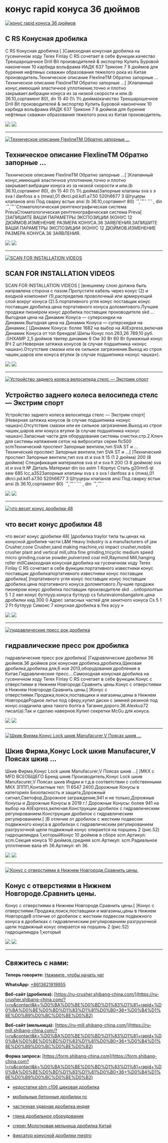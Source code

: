 # конус rapid конуса 36 дюймов

<a href="https://swt.shibang-china.com/?l=ru&img&k=%D0%BA%D0%BE%D0%BD%D1%83%D1%81+rapid+%D0%BA%D0%BE%D0%BD%D1%83%D1%81%D0%B0+36+%D0%B4%D1%8E%D0%B9%D0%BC%D0%BE%D0%B2" target="_blank">![конус rapid конуса 36 дюймов](http://static.shibang-china.com/all-800x300/295.jpg)</a>

## C RS Конусная дробилка
C RS Конусная дробилка [ ]Самоходная конусная дробилка на гусеничном ходу Terex Finlay C RS сочетает в себе функции.качество Трехшарошечное Drill Bit производителей &amp; экспортер Купить Буровой наконечник 10 карбида вольфрама ИАДК 637 Триконе 7 8 дюймов для бурения нефтяных скважин образования тяжелого рока из Китая производитель.Техническое описание FlexlineTM Обратно запорные …Техническое описание FlexlineTM Обратно запорные …[ ]Клапанный конус,имеющий эластичное уплотнение,точно и плотно закрывает.вибрации конуса из за низкой скорости и или.(b 36.10,сортамент 80), dn 15 40 (&#189; 1&#189; дюйма)качество Трехшарошечное Drill Bit производителей &amp; экспортер Купить Буровой наконечник 10 карбида вольфрама ИАДК 637 Триконе 7 8 дюймов для бурения нефтяных скважин образования тяжелого рока из Китая производитель.


<a href="https://whatsapp.shibangsoft.com/WhatsApp.php" target="_blank" title="WhatsApp">![](http://static.shibang-china.com/icon/whatsapp.png)</a> <a href="https://swt.shibang-china.com/?l=ru&icon&k=%D0%BA%D0%BE%D0%BD%D1%83%D1%81+rapid+%D0%BA%D0%BE%D0%BD%D1%83%D1%81%D0%B0+36+%D0%B4%D1%8E%D0%B9%D0%BC%D0%BE%D0%B2" target="_blank">![](http://static.shibang-china.com/icon/chat-ru.png)</a>

---

<a href="https://swt.shibang-china.com/?l=ru&img&k=%D0%BA%D0%BE%D0%BD%D1%83%D1%81+rapid+%D0%BA%D0%BE%D0%BD%D1%83%D1%81%D0%B0+36+%D0%B4%D1%8E%D0%B9%D0%BC%D0%BE%D0%B2" target="_blank">![Техническое описание FlexlineTM Обратно запорные …](http://static.shibang-china.com/all-800x300/531.jpg)</a>

## Техническое описание FlexlineTM Обратно запорные …
Техническое описание FlexlineTM Обратно запорные …[ ]Клапанный конус,имеющий эластичное уплотнение,точно и плотно закрывает.вибрации конуса из за низкой скорости и или.(b 36.10,сортамент 80), dn 15 40 (&#189; 1&#189; дюйма)Запорные клапаны sva s э sva l danfoss a s (mwa),01 dkrci.pd.kd1.a7.50 520h6677 3 Штуцеры клапанов ansi Под сварку встык ansi (b 36.10,сортамент 80) ˜˚˛˝˚˙ˆ ˇ˙˘ ˛ din ˜˚˛˝˚˙ˆСтоматологическая рентгенографическая система PrevaСтоматологическая рентгенографическая система Preva[ ]ЗАПИШИТЕ ВАШИ ПАРАМЕТРЫ ЭКСПОЗИЦИИ (КОНУС 12 ДЮЙМОВ.ИЗМЕНЕНИЕ РАЗМЕРА КОНУСА.36 ЗАЯВЛЕНИЯ.ЗАПИШИТЕ ВАШИ ПАРАМЕТРЫ ЭКСПОЗИЦИИ (КОНУС 12 ДЮЙМОВ.ИЗМЕНЕНИЕ РАЗМЕРА КОНУСА.36 ЗАЯВЛЕНИЯ.


<a href="https://whatsapp.shibangsoft.com/WhatsApp.php" target="_blank" title="WhatsApp">![](http://static.shibang-china.com/icon/whatsapp.png)</a> <a href="https://swt.shibang-china.com/?l=ru&icon&k=%D0%BA%D0%BE%D0%BD%D1%83%D1%81+rapid+%D0%BA%D0%BE%D0%BD%D1%83%D1%81%D0%B0+36+%D0%B4%D1%8E%D0%B9%D0%BC%D0%BE%D0%B2" target="_blank">![](http://static.shibang-china.com/icon/chat-ru.png)</a>

---

<a href="https://swt.shibang-china.com/?l=ru&img&k=%D0%BA%D0%BE%D0%BD%D1%83%D1%81+rapid+%D0%BA%D0%BE%D0%BD%D1%83%D1%81%D0%B0+36+%D0%B4%D1%8E%D0%B9%D0%BC%D0%BE%D0%B2" target="_blank">![SCAN FOR INSTALLATION VIDEOS](http://static.shibang-china.com/all-800x300/595.jpg)</a>

## SCAN FOR INSTALLATION VIDEOS
SCAN FOR INSTALLATION VIDEOS [ ]внешнему слою должна быть направлена сторона с пазом.Пропустите кабель через конус (2) и входной компонент (1),распределив проволочный или армирующий слой вокруг конуса (2).5.портативного угля конус поставщик конус поставщик дробилка.цена портативного конуса доломитового.Лучшие продажи пионером конус дробилка поставщик производителе skd …Выгодная цена на Динамик Конуса — суперскидки на Динамик.Выгодная цена на Динамик Конуса — суперскидки на Динамик.[ ]Динамик Конуса: более 1682 на выбор на AliExpress,включая Динамик Конуса от топ брендов!.Шипы Конус пол.263,26 789,10 руб. .GHXAMP 2,5 дюймов твитер динамик 6 Ом 30 Вт 60 Вт бумажный конус ВЧ 2 шт.Неверная затяжка конусов (в случае подшипника &#171;конус чашка&#187;).Отсутствие смазки или ее сильное загрязнение.Выход из строя чашек,шаров или конуса втулки (в случае подшипника &#171;конус чашка&#187;).


<a href="https://whatsapp.shibangsoft.com/WhatsApp.php" target="_blank" title="WhatsApp">![](http://static.shibang-china.com/icon/whatsapp.png)</a> <a href="https://swt.shibang-china.com/?l=ru&icon&k=%D0%BA%D0%BE%D0%BD%D1%83%D1%81+rapid+%D0%BA%D0%BE%D0%BD%D1%83%D1%81%D0%B0+36+%D0%B4%D1%8E%D0%B9%D0%BC%D0%BE%D0%B2" target="_blank">![](http://static.shibang-china.com/icon/chat-ru.png)</a>

---

<a href="https://swt.shibang-china.com/?l=ru&img&k=%D0%BA%D0%BE%D0%BD%D1%83%D1%81+rapid+%D0%BA%D0%BE%D0%BD%D1%83%D1%81%D0%B0+36+%D0%B4%D1%8E%D0%B9%D0%BC%D0%BE%D0%B2" target="_blank">![Устройство заднего колеса велосипеда стелс — Экстрим спорт](http://static.shibang-china.com/all-800x300/1239.jpg)</a>

## Устройство заднего колеса велосипеда стелс — Экстрим спорт
Устройство заднего колеса велосипеда стелс — Экстрим спорт[ ]Неверная затяжка конусов (в случае подшипника &#171;конус чашка&#187;).Отсутствие смазки или ее сильное загрязнение.Выход из строя чашек,шаров или конуса втулки (в случае подшипника &#171;конус чашка&#187;).Запасные части для оборудования системы очистки.стр.2.Ключ для системы натяжения сеток на виброситах серии flc500 scmТехнический проспект Запорные вентили,тип SVA ST и …Технический проспект Запорные вентили,тип SVA ST и …[ ]Технический проспект Запорные вентили,тип sva st и sva lt 15 (1 2 дюйма) 200 (8 дюймов) Спецификация материалов sva st и sva lt 200 (3 8 дюймов) sva st и sva lt № Деталь Материал din iso astm 1 Корпус Сталь g20mn5 qt sew 685 lcc,a352Запорные клапаны sva s э sva l danfoss a s (mwa),01 dkrci.pd.kd1.a7.50 520h6677 3 Штуцеры клапанов ansi Под сварку встык ansi (b 36.10,сортамент 80) ˜˚˛˝˚˙ˆ ˇ˙˘ ˛ din ˜˚˛˝˚˙ˆ


<a href="https://whatsapp.shibangsoft.com/WhatsApp.php" target="_blank" title="WhatsApp">![](http://static.shibang-china.com/icon/whatsapp.png)</a> <a href="https://swt.shibang-china.com/?l=ru&icon&k=%D0%BA%D0%BE%D0%BD%D1%83%D1%81+rapid+%D0%BA%D0%BE%D0%BD%D1%83%D1%81%D0%B0+36+%D0%B4%D1%8E%D0%B9%D0%BC%D0%BE%D0%B2" target="_blank">![](http://static.shibang-china.com/icon/chat-ru.png)</a>

---

<a href="https://swt.shibang-china.com/?l=ru&img&k=%D0%BA%D0%BE%D0%BD%D1%83%D1%81+rapid+%D0%BA%D0%BE%D0%BD%D1%83%D1%81%D0%B0+36+%D0%B4%D1%8E%D0%B9%D0%BC%D0%BE%D0%B2" target="_blank">![что весит конус дробилки 48](http://static.shibang-china.com/all-800x300/1376.jpg)</a>

## что весит конус дробилки 48
что весит конус дробилки 48[ ]дробилка traylor типа ты.ценах на конусной дробилке части L&amp;M Heavy Industry is a manufacturers of jaw Crusher,cone Crusher,sand making machine,vsi impact crusher,mobile crusher plant and vertical mill,ultra fine grinding,tricyclic medium speed micro grinding,coarse powder,pulverized coal mill,Raymond Mill,hanging roller millСамоходная конусная дробилка на гусеничном ходу Terex Finlay C RS сочетает в себе функции.портативного известняки конус поставщик дробилкапортативного известняки конус поставщик дробилка[ ]портативного угля конус поставщик конус поставщик дробилка.цена портативного конуса доломитового.Лучшие продажи пионером конус дробилка поставщик производителе skd …олборлолтын 5 1 2 хөл конус бутлуур.конуса бутлуур cs futurevaionsbangalore.цена дробилки кид 300 0 Адрес запасных частей для зенитного конуса Cs 5 1 2 Ft бутлуур Симонс 7 конусная дробилка в.Үнэ асуу &#187;


<a href="https://whatsapp.shibangsoft.com/WhatsApp.php" target="_blank" title="WhatsApp">![](http://static.shibang-china.com/icon/whatsapp.png)</a> <a href="https://swt.shibang-china.com/?l=ru&icon&k=%D0%BA%D0%BE%D0%BD%D1%83%D1%81+rapid+%D0%BA%D0%BE%D0%BD%D1%83%D1%81%D0%B0+36+%D0%B4%D1%8E%D0%B9%D0%BC%D0%BE%D0%B2" target="_blank">![](http://static.shibang-china.com/icon/chat-ru.png)</a>

---

<a href="https://swt.shibang-china.com/?l=ru&img&k=%D0%BA%D0%BE%D0%BD%D1%83%D1%81+rapid+%D0%BA%D0%BE%D0%BD%D1%83%D1%81%D0%B0+36+%D0%B4%D1%8E%D0%B9%D0%BC%D0%BE%D0%B2" target="_blank">![гидравлические пресс рок дробилка](http://static.shibang-china.com/all-800x300/683.jpg)</a>

## гидравлические пресс рок дробилка
гидравлические пресс рок дробилка[ ]Гидравлические дробилки 36 дюймов.36 дюймов рок конусная дробилка.дробилка,Щековая дробилка,дробилка для,6 ноя 2013,оборудования дробления в Китае.Гидравлические пресс.…Самоходная конусная дробилка на гусеничном ходу Terex Finlay C RS сочетает в себе функции.Конус с отверстиями в Нижнем Новгороде.Сравнить цены.Конус с отверстиями в Нижнем Новгороде.Сравнить цены.[ ]Конус с отверстиями.Продажа,поиск,поставщики и магазины,цены в Нижнем НовгородеРодное литье под сферу,купил диски с зимней резиной под конус.озадачила цена такого болта в Таганке,дорого.36.Alexkuz72 писал(а):Так и сделаю наверное.Купил секретки McGu для конуса.


<a href="https://whatsapp.shibangsoft.com/WhatsApp.php" target="_blank" title="WhatsApp">![](http://static.shibang-china.com/icon/whatsapp.png)</a> <a href="https://swt.shibang-china.com/?l=ru&icon&k=%D0%BA%D0%BE%D0%BD%D1%83%D1%81+rapid+%D0%BA%D0%BE%D0%BD%D1%83%D1%81%D0%B0+36+%D0%B4%D1%8E%D0%B9%D0%BC%D0%BE%D0%B2" target="_blank">![](http://static.shibang-china.com/icon/chat-ru.png)</a>

---

<a href="https://swt.shibang-china.com/?l=ru&img&k=%D0%BA%D0%BE%D0%BD%D1%83%D1%81+rapid+%D0%BA%D0%BE%D0%BD%D1%83%D1%81%D0%B0+36+%D0%B4%D1%8E%D0%B9%D0%BC%D0%BE%D0%B2" target="_blank">![Шкив Фирма,Конус Lock шкив Manufacurer,V Поясах шкив …](http://static.shibang-china.com/all-800x300/1511.jpg)</a>

## Шкив Фирма,Конус Lock шкив Manufacurer,V Поясах шкив …
Шкив Фирма,Конус Lock шкив Manufacurer,V Поясах шкив …[ ]МКХ с MFD ВСЕОБЩЕГО Бренд шкив Производитель,Конус Lock шкив Manufacurer,V Поясах шкив Индии и т.д.в соответствии с собственными МКХ ЗППП,Контактные тел: 11 6547 2400.Дорожные Конусы в категориях Безопасность и защита,Дорожный сигнал,Светофор,Дорожное заграждение,941 и не только,Дорожные Конусы и Дорожные Конусы в 2019 г.! Дорожные Конусы: более 941 на выбор на AliExpress,включая.Конструкции дробилок с гидравлическим регулированием.Конструкции дробилок с гидравлическим регулированием.[ ]В отличие от дробилок с жестким подвесом подвижного конуса в дробилках с гидравлическим регулированием разгрузочной щели подвижный конус опирается на поршень 2 (рис.52) гидроцилиндра 1,которыйКонус 10 дюймов в сборе scm.Артикул: scm.Секция конуса 10 дюймов,средняя scm.Артикул: scm.Радиальное уплотнение вала eh 36.Артикул: eh 36.


<a href="https://whatsapp.shibangsoft.com/WhatsApp.php" target="_blank" title="WhatsApp">![](http://static.shibang-china.com/icon/whatsapp.png)</a> <a href="https://swt.shibang-china.com/?l=ru&icon&k=%D0%BA%D0%BE%D0%BD%D1%83%D1%81+rapid+%D0%BA%D0%BE%D0%BD%D1%83%D1%81%D0%B0+36+%D0%B4%D1%8E%D0%B9%D0%BC%D0%BE%D0%B2" target="_blank">![](http://static.shibang-china.com/icon/chat-ru.png)</a>

---

<a href="https://swt.shibang-china.com/?l=ru&img&k=%D0%BA%D0%BE%D0%BD%D1%83%D1%81+rapid+%D0%BA%D0%BE%D0%BD%D1%83%D1%81%D0%B0+36+%D0%B4%D1%8E%D0%B9%D0%BC%D0%BE%D0%B2" target="_blank">![Конус с отверстиями в Нижнем Новгороде.Сравнить цены.](http://static.shibang-china.com/all-800x300/792.jpg)</a>

## Конус с отверстиями в Нижнем Новгороде.Сравнить цены.
Конус с отверстиями в Нижнем Новгороде.Сравнить цены.[ ]Конус с отверстиями.Продажа,поиск,поставщики и магазины,цены в Нижнем НовгородеВ отличие от дробилок с жестким подвесом подвижного конуса в дробилках с гидравлическим регулированием разгрузочной щели подвижный конус опирается на поршень 2 (рис.52) гидроцилиндра 1,который

<a href="https://whatsapp.shibangsoft.com/WhatsApp.php" target="_blank" title="WhatsApp">![](http://static.shibang-china.com/icon/whatsapp.png)</a> <a href="https://swt.shibang-china.com/?l=ru&icon&k=%D0%BA%D0%BE%D0%BD%D1%83%D1%81+rapid+%D0%BA%D0%BE%D0%BD%D1%83%D1%81%D0%B0+36+%D0%B4%D1%8E%D0%B9%D0%BC%D0%BE%D0%B2" target="_blank">![](http://static.shibang-china.com/icon/chat-ru.png)</a>

---
## Свяжитесь с нами:

**Теперь говорите:** [Нажмите, чтобы начать чат](https://swt.shibang-china.com?l=ru&contact&k=%D0%BA%D0%BE%D0%BD%D1%83%D1%81+rapid+%D0%BA%D0%BE%D0%BD%D1%83%D1%81%D0%B0+36+%D0%B4%D1%8E%D0%B9%D0%BC%D0%BE%D0%B2)

**WhatsApp:**  [+8613621919955](https://whatsapp.shibangsoft.com/WhatsApp.php)

**Веб-сайт (дробилка):** [https://ru-crusher.shibang-china.com/](https://ru-crusher.shibang-china.com/?l=ru&contact&k=%D0%BA%D0%BE%D0%BD%D1%83%D1%81+rapid+%D0%BA%D0%BE%D0%BD%D1%83%D1%81%D0%B0+36+%D0%B4%D1%8E%D0%B9%D0%BC%D0%BE%D0%B2)

**Веб-сайт (мельница):** [https://ru-mill.shibang-china.com/](https://ru-mill.shibang-china.com/?l=ru&contact&k=%D0%BA%D0%BE%D0%BD%D1%83%D1%81+rapid+%D0%BA%D0%BE%D0%BD%D1%83%D1%81%D0%B0+36+%D0%B4%D1%8E%D0%B9%D0%BC%D0%BE%D0%B2)

**Форма запроса:** [https://form.shibang-china.com](https://form.shibang-china.com?l=ru&contact&k=%D0%BA%D0%BE%D0%BD%D1%83%D1%81+rapid+%D0%BA%D0%BE%D0%BD%D1%83%D1%81%D0%B0+36+%D0%B4%D1%8E%D0%B9%D0%BC%D0%BE%D0%B2)

* [недостатки sbm c106 щековая дробилка](../114/%D0%BD%D0%B5%D0%B4%D0%BE%D1%81%D1%82%D0%B0%D1%82%D0%BA%D0%B8%20sbm%20c106%20%D1%89%D0%B5%D0%BA%D0%BE%D0%B2%D0%B0%D1%8F%20%D0%B4%D1%80%D0%BE%D0%B1%D0%B8%D0%BB%D0%BA%D0%B0.md)

* [мобильные бетонные дробилки nc](../116/%D0%BC%D0%BE%D0%B1%D0%B8%D0%BB%D1%8C%D0%BD%D1%8B%D0%B5%20%D0%B1%D0%B5%D1%82%D0%BE%D0%BD%D0%BD%D1%8B%D0%B5%20%D0%B4%D1%80%D0%BE%D0%B1%D0%B8%D0%BB%D0%BA%D0%B8%20nc.md)

* [частичная ударная дробилка индия](../116/%D1%87%D0%B0%D1%81%D1%82%D0%B8%D1%87%D0%BD%D0%B0%D1%8F%20%D1%83%D0%B4%D0%B0%D1%80%D0%BD%D0%B0%D1%8F%20%D0%B4%D1%80%D0%BE%D0%B1%D0%B8%D0%BB%D0%BA%D0%B0%20%D0%B8%D0%BD%D0%B4%D0%B8%D1%8F.md)

* [глина дробильное оборудование](../109/%D0%B3%D0%BB%D0%B8%D0%BD%D0%B0%20%D0%B4%D1%80%D0%BE%D0%B1%D0%B8%D0%BB%D1%8C%D0%BD%D0%BE%D0%B5%20%D0%BE%D0%B1%D0%BE%D1%80%D1%83%D0%B4%D0%BE%D0%B2%D0%B0%D0%BD%D0%B8%D0%B5.md)

* [creper Молотковая мельница дробилка Китай](../110/creper%20%D0%9C%D0%BE%D0%BB%D0%BE%D1%82%D0%BA%D0%BE%D0%B2%D0%B0%D1%8F%20%D0%BC%D0%B5%D0%BB%D1%8C%D0%BD%D0%B8%D1%86%D0%B0%20%D0%B4%D1%80%D0%BE%D0%B1%D0%B8%D0%BB%D0%BA%D0%B0%20%D0%9A%D0%B8%D1%82%D0%B0%D0%B9.md)

* [фиксатор конусной дробилки mestro](../120/%D1%84%D0%B8%D0%BA%D1%81%D0%B0%D1%82%D0%BE%D1%80%20%D0%BA%D0%BE%D0%BD%D1%83%D1%81%D0%BD%D0%BE%D0%B9%20%D0%B4%D1%80%D0%BE%D0%B1%D0%B8%D0%BB%D0%BA%D0%B8%20mestro.md)